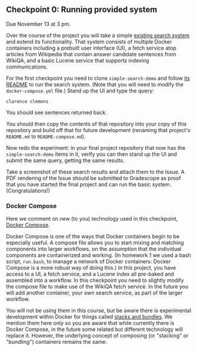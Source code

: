 ## Checkpoint 0: Running provided system

Due November 13 at 3 pm.

Over the course of the project you will take a simple [existing search
system](https://github.com/hltcoe/simple-search-demo)
and extend its functionality.  That system
consists of multiple Docker containers including a prebuilt user
interface (UI), a fetch service atop articles from Wikipedia that
contain answer candidate sentences from WikiQA, and a basic Lucene
service that supports indexing communications.

For the first checkpoint you need to clone `simple-search-demo` and
follow [its
README](https://github.com/hltcoe/simple-search-demo/blob/master/README.md)
to run the search system.  (Note that you will need to modify the
`docker-compose.yml` file.)  Stand up the UI and type the query:

```
clarence clemons
```

You should see sentences returned back.

You should then copy the contents of that repository into your copy
of this repository and build off that for future
development (renaming that project's `README.md` to
`README-compose.md`).

Now redo the experiment: in your final project
repository that now has the `simple-search-demo` items in it, verify
you can then stand up the UI and submit the same query, getting the
same results.

Take a screenshot of these search results and attach them to the
Issue.  A PDF rendering of the Issue should be
submitted to Gradescope as proof that you have started the final
project and can run the basic system.  (Congratulations!)


### Docker Compose

Here we comment on new (to you) technology used in this checkpoint,
[Docker Compose](https://docs.docker.com/compose/overview/).

Docker Compose is one of the ways that Docker containers begin to be
especially useful.  A compose file allows you to start mixing and
matching components into larger workflows, on the assumption that the
individual components are containerized and working.  (In homework 1
we used a bash script, `run.bash`, to manage a network of Docker
containers: Docker Compose is a more robust way of doing this.)  In
this project, you have access to a UI, a fetch service, and a Lucene
index all pre-baked and assembled into a workflow.  In this checkpoint
you need to slightly modify the compose file to make use of the WikiQA
fetch service.  In the future you will add another container, your own
search service, as part of the larger workflow.

You will not be using them in this course, but be aware there is
experimental development within Docker for things called [stacks and
bundles](https://docs.docker.com/compose/bundles/).  We mention them
here only so you are aware that while currently there is Docker
Compose, in the future some related but different technology will
replace it.  However, the underlying concept of composing (or
"stacking" or "bundling") containers remains the same.
